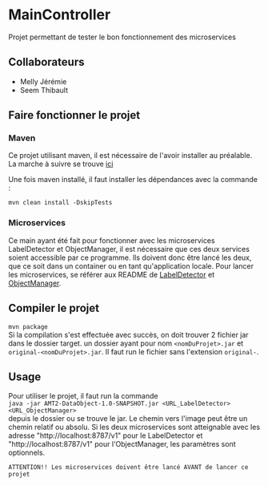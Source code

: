# MainController
Projet permettant de tester le bon fonctionnement des microservices

## Collaborateurs
- Melly Jérémie
- Seem Thibault

## Faire fonctionner le projet
### Maven
Ce projet utilisant maven, il est nécessaire de l'avoir installer au préalable. La marche à suivre se trouve [ici](https://maven.apache.org/install.html)

Une fois maven installé, il faut installer les dépendances avec la commande :

```mvn clean install -DskipTests```

### Microservices
Ce main ayant été fait pour fonctionner avec les microservices LabelDetector et ObjectManager, il est nécessaire que 
ces deux services soient accessible par ce programme. Ils doivent donc être lancé les deux, que ce soit dans 
un container ou en tant qu'application locale. Pour lancer les microservices, se référer aux README de [LabelDetector](../LabelDetector/README.md)
et [ObjectManager](../ObjectManager/README.md).

## Compiler le projet  
```mvn package```  
Si la compilation s'est effectuée avec succès, on doit trouver 2 fichier jar dans le dossier target. un dossier ayant
pour nom `<nomDuProjet>.jar` et `original-<nomDuProjet>.jar`. Il faut run le fichier sans l'extension `original-`.

## Usage

Pour utiliser le projet, il faut run la commande  
```java -jar AMT2-DataObject-1.0-SNAPSHOT.jar <URL_LabelDetector> <URL_ObjectManager>```  
depuis le dossier ou se trouve le jar. Le chemin vers l'image peut être un chemin relatif ou absolu. 
Si les deux microservices sont atteignable avec les adresse "http://localhost:8787/v1" pour le LabelDetector et 
"http://localhost:8787/v1" pour l'ObjectManager, les paramètres sont optionnels.

```ATTENTION!! Les microservices doivent être lancé AVANT de lancer ce projet```